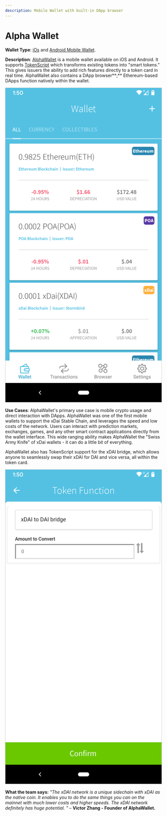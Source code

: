 ```yaml
---
description: Mobile Wallet with built-in DApp browser
---
```


# Alpha Wallet

**Wallet Type**: [iOs](https://apple.co/2OQRS7c) and [Android Mobile Wallet](https://play.google.com/store/apps/details?id=io.stormbird.wallet&hl=en_SG).

**Description**: [AlphaWallet](https://alphawallet.com/) is a mobile wallet available on iOS and Android. It supports [TokenScript](http://tokenscript.org/) which transforms existing tokens into "smart tokens." This gives issuers the ability to add rich features directly to a token card in real time. AlphaWallet also contains a DApp browser**;** Ethereum-based DApps function natively within the wallet.

![AlphaWallet on Android 10](../../../.gitbook/assets/alpha1%20%281%29.png)

**Use Cases**: AlphaWallet's primary use case is mobile crypto usage and direct interaction with DApps. AlphaWallet was one of the first mobile wallets to support the xDai Stable Chain, and leverages the speed and low costs of the network. Users can interact with prediction markets, exchanges, games, and any other smart contract applications directly from the wallet interface. This wide ranging ability makes AlphaWallet the "Swiss Army Knife" of xDai wallets - it can do a little bit of everything.

AlphaWallet also has TokenScript support for the xDAI bridge, which allows anyone to seamlessly swap their xDAI for DAI and vice versa, all within the token card.

![xDai to Dai bridge as a token function in AlphaWallet](../../../.gitbook/assets/alpha2%20%282%29.png)

**What the team says:** _"The xDAI network is a unique sidechain with xDAI as the native coin. It enables you to do the same things you can on the mainnet with much lower costs and higher speeds. The xDAI network definitely has huge potential. "_ – **Victor Zhang - Founder of AlphaWallet.**

